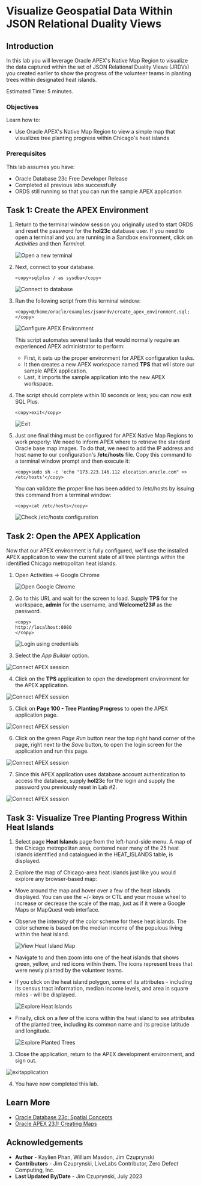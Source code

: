# Visualize Geospatial Data Within JSON Relational Duality Views

## Introduction

In this lab you will leverage Oracle APEX's Native Map Region to visualize the data captured within the set of JSON Relational Duality Views (JRDVs) you created earlier to show the progress of the volunteer teams in planting trees within designated heat islands.

Estimated Time: 5 minutes.

<!-- Watch the video below for a quick walk through of the lab. -->

<!-- update video link. Previous iteration: [](youtube:XnE1yw2k5IU) -->

### Objectives
Learn how to:
- Use Oracle APEX's Native Map Region to view a simple map that visualizes tree planting progress within Chicago's heat islands


### Prerequisites
This lab assumes you have:
- Oracle Database 23c Free Developer Release
- Completed all previous labs successfully
- ORDS still running so that you can run the sample APEX application

## Task 1: Create the APEX Environment

1. Return to the terminal window session you originally used to start ORDS and reset the password for the **hol23c** database user. If you need to open a terminal and you are running in a Sandbox environment, click on *Activities* and then *Terminal*.

    ![Open a new terminal](images/open-terminal.png " ")

2. Next, connect to your database.
    ```
    <copy>sqlplus / as sysdba</copy>
    ```
    ![Connect to database](images/connect-db-sysdba1.png)

3. Run the following script from this terminal window:
    ```
    <copy>@/home/oracle/examples/jsonrdv/create_apex_environment.sql;</copy>
    ```

    ![Configure APEX Environment](images/post-apex-environment-creation.png)

    This script automates several tasks that would normally require an experienced APEX administrator to perform:
    - First, it sets up the proper environment for APEX configuration tasks.
    - It then creates a new APEX workspace named **TPS** that will store our sample APEX application.
    - Last, it imports the sample application into the new APEX workspace.

4. The script should complete within 10 seconds or less; you can now exit SQL Plus.
    ```
    <copy>exit</copy>
    ```
    ![Exit](images/exit1.png)

5. Just one final thing must be configured for APEX Native Map Regions to work properly: We need to inform APEX where to retrieve the standard Oracle base map images. To do that, we need to add the IP address and host name to our configuration's **/etc/hosts** file. Copy this command to a terminal window prompt and then execute it:
    ```
    <copy>sudo sh -c 'echo "173.223.146.112 elocation.oracle.com" >> /etc/hosts'</copy>
    ```
    You can validate the proper line has been added to /etc/hosts by issuing this command from a terminal window:

    ```
    <copy>cat /etc/hosts</copy>
    ```
    ![Check /etc/hosts configuration](images/post-cat-etc-hosts.png)

## Task 2: Open the APEX Application
Now that our APEX environment is fully configured, we'll use the installed APEX application to view the current state of all tree plantings within the identified Chicago metropolitan heat islands.

1. Open Activities -> Google Chrome

    ![Open Google Chrome](images/activities-chrome.png)


2. Go to this URL and wait for the screen to load. Supply **TPS** for the workspace, **admin** for the username, and **Welcome123#** as the password.
    ```
    <copy>
    http://localhost:8080
    </copy>
    ```
    ![Login using credentials](images/apex-dev-login.png)


3. Select the *App Builder* option.

![Connect APEX session](images/apex-app-builder.png)

4. Click on the **TPS** application to open the development environment for the APEX application.

![Connect APEX session](images/apex-choose-app.png)

5. Click on **Page 100 - Tree Planting Progress** to open the APEX application page.

![Connect APEX session](images/apex-pick-page-100.png)

6. Click on the green *Page Run* button near the top right hand corner of the page, right next to the *Save* button, to open the login screen for the application and run this page.

![Connect APEX session](images/apex-run-page-100.png)

7. Since this APEX application uses database account authentication to access the database, supply **hol23c** for the login and supply the password you previously reset in Lab #2.

![Connect APEX session](images/app-302-hol23c-login.png)

## Task 3: Visualize Tree Planting Progress Within Heat Islands 

1. Select page  **Heat Islands** page from the left-hand-side menu. A map of the Chicago metropolitan area, centered near many of the 25 heat islands identified and catalogued in the HEAT_ISLANDS table, is displayed.

2. Explore the map of Chicago-area heat islands just like you would explore any browser-based map:

- Move around the map and hover over a few of the heat islands displayed. You can use the +/- keys or CTL and your mouse wheel to increase or decrease the scale of the map, just as if it were a Google Maps or MapQuest web interface.

- Observe the intensity of the color scheme for these heat islands. The color scheme is based on the median income of the populous living within the heat island.

   ![View Heat Island Map](images/app-302-initial-view.png)

- Navigate to and then zoom into one of the heat islands that shows green, yellow, and red icons within them. The icons represent trees that were newly planted by the volunteer teams.

- If you click on the heat island polygon, some of its attributes - including its census tract information, median income levels, and area in square miles - will be displayed.  

   ![Explore Heat Islands](images/app-302-heat-island-details.png)

- Finally, click on a few of the icons within the heat island to see attributes of the planted tree, including its common name and its precise latitude and longitude.
   
   ![Explore Planted Trees](images/app-302-tree-details.png)


3. Close the application, return to the APEX development environment, and sign out.

![exitapplication](images/apex-dev-logout.png)


4. You have now completed this lab.

## Learn More
* [Oracle Database 23c: Spatial Concepts](https://docs.oracle.com/en/database/oracle/oracle-database/23/spatl/spatial-concepts.html#GUID-67E4037F-C40F-442A-8662-837DD5539784)
* [Oracle APEX 23.1: Creating Maps](https://docs.oracle.com/en/database/oracle/apex/23.1/htmdb/creating-maps.html#GUID-ACA5ED1C-7031-42BF-90B1-98938FB6DC17)


## Acknowledgements
* **Author** - Kaylien Phan, William Masdon, Jim Czuprynski
* **Contributors** - Jim Czuprynski, LiveLabs Contributor, Zero Defect Computing, Inc.
* **Last Updated By/Date** - Jim Czuprynski, July 2023